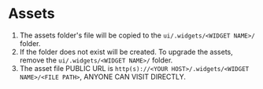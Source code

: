 # Assets

1. The assets folder's file will be copied to the `ui/.widgets/<WIDGET NAME>/` folder.
2. If the folder does not exist will be created. To upgrade the assets, remove the `ui/.widgets/<WIDGET NAME>/` folder.
3. The asset file PUBLIC URL is `http(s)://<YOUR HOST>/.widgets/<WIDGET NAME>/<FILE PATH>`, ANYONE CAN VISIT DIRECTLY.
